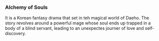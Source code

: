 ### Alchemy of Souls

It is a Korean fantasy drama that set in teh magical world of Daeho. The story revolves around a powerful mage whose soul ends up trapped in a body of a blind servant, leading to an unexpectes journer of love and self-discovery.
